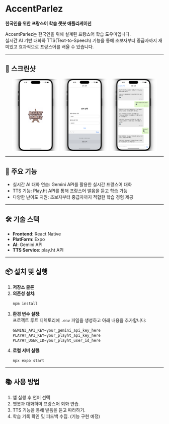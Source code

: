 # AccentParlez

**한국인을 위한 프랑스어 학습 챗봇 애플리케이션**

AccentParlez는 한국인을 위해 설계된 프랑스어 학습 도우미입니다.\
실시간 AI 기반 대화와 TTS(Text-to-Speech) 기능을 통해 초보자부터 중급자까지 재미있고 효과적으로 프랑스어를 배울 수 있습니다.

---

## 📸 스크린샷

<p align="center">
  <img src="https://raw.githubusercontent.com/tgt5248/AccentParlez/main/images/Splash.png" alt="스플래시 화면" width="30%"  />
  <img src="https://raw.githubusercontent.com/tgt5248/AccentParlez/main/images/Select_Language.png" alt="챗봇 화면" width="30%"/>
  <img src="https://raw.githubusercontent.com/tgt5248/AccentParlez/main/images/Chat.png" alt="TTS 기능 화면" width="30%"/>
</p>

---

## 🚀 주요 기능
- 실시간 AI 대화 연습: Gemini API를 활용한 실시간 프랑스어 대화
- TTS 기능: Play.ht API를 통해 프랑스어 발음을 듣고 학습 가능
- 다양한 난이도 지원: 초보자부터 중급자까지 적합한 학습 경험 제공

---

## 🛠️ 기술 스택
- **Frontend**: React Native
- **PlatForm**: Expo
- **AI**: Gemini API
- **TTS Service**: play.ht API
  
---

## 📦 설치 및 실행
1. **저장소 클론**
2. **의존성 설치**:
   ``` typescript
   npm install
   ```
3. **환경 변수 설정**:\
프로젝트 루트 디렉토리에 `.env` 파일을 생성하고 아래 내용을 추가합니다:
   ```
   GEMINI_API_KEY=your_gemini_api_key_here
   PLAYHT_API_KEY=your_playht_api_key_here
   PLAYHT_USER_ID=your_playht_user_id_here
   ```
4. **로컬 서버 실행**:
   ```
   npx expo start
   ```
---

## 📚 사용 방법
1. 앱 실행 후 언어 선택
2. 챗봇과 대화하며 프랑스어 회화 연습.
3. TTS 기능을 통해 발음을 듣고 따라하기.
4. 학습 기록 확인 및 피드백 수집. (기능 구현 예정)

